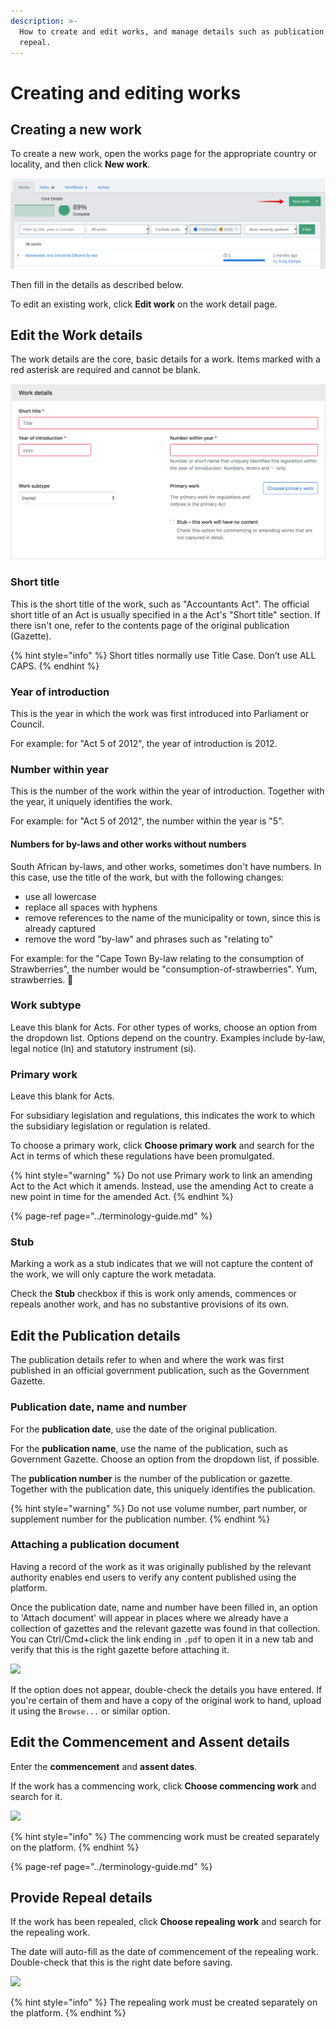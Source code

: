 ```yaml
---
description: >-
  How to create and edit works, and manage details such as publication and
  repeal.
---
```


# Creating and editing works

## Creating a new work

To create a new work, open the works page for the appropriate country or locality, and then click **New work**.

![](../.gitbook/assets/new-work-button.png)

Then fill in the details as described below.

To edit an existing work, click **Edit work** on the work detail page.

## Edit the Work details

The work details are the core, basic details for a work. Items marked with a red asterisk are required and cannot be blank.

![](../.gitbook/assets/new-work.png)

### Short title

This is the short title of the work, such as "Accountants Act". The official short title of an Act is usually specified in a the Act's "Short title" section. If there isn't one, refer to the contents page of the original publication \(Gazette\). 

{% hint style="info" %}
Short titles normally use Title Case. Don’t use ALL CAPS.
{% endhint %}

### Year of introduction

This is the year in which  the work was first introduced into Parliament or Council.

For example: for "Act 5 of 2012", the year of introduction is 2012.

### Number within year

This is the number of the work within the year of introduction. Together with the year, it uniquely identifies the work.

For example: for "Act 5 of 2012", the number within the year is "5".

#### Numbers for by-laws and other works without numbers

South African by-laws, and other works, sometimes don't have numbers. In this case, use the title of the work, but with the following changes:

* use all lowercase
* replace all spaces with hyphens
* remove references to the name of the municipality or town, since this is already captured
* remove the word "by-law" and phrases such as "relating to"

For example: for the "Cape Town By-law relating to the consumption of Strawberries", the number would be "consumption-of-strawberries". Yum, strawberries. 🍓

### Work subtype

Leave this blank for Acts. For other types of works, choose an option from the dropdown list. Options depend on the country. Examples include by-law, legal notice \(ln\) and statutory instrument \(si\).

### Primary work

Leave this blank for Acts.

For subsidiary legislation and regulations, this indicates the work to which the subsidiary legislation or regulation is related.

To choose a primary work, click **Choose primary work** and search for the Act in terms of which these regulations have been promulgated.

{% hint style="warning" %}
Do not use Primary work to link an amending Act to the Act which it amends. Instead, use the amending Act to create a new point in time for the amended Act. 
{% endhint %}

{% page-ref page="../terminology-guide.md" %}

### Stub

Marking a work as a stub indicates that we will not capture the content of the work, we will only capture the work metadata.

Check the **Stub** checkbox if this is work only amends, commences or repeals another work, and has no substantive provisions of its own.

## Edit the Publication details

The publication details refer to when and where the work was first published in an official government publication, such as the Government Gazette.

### Publication date, name and number

For the **publication date**, use the date of the original publication.

For the **publication name**, use the name of the publication, such as Government Gazette. Choose an option from the dropdown list, if possible.

The **publication number** is the number of the publication or gazette. Together with the publication date, this uniquely identifies the publication.

{% hint style="warning" %}
Do not use volume number, part number, or supplement number for the publication number.
{% endhint %}

### Attaching a publication document

Having a record of the work as it was originally published by the relevant authority enables end users to verify any content published using the platform.

Once the publication date, name and number have been filled in, an option to 'Attach document' will appear in places where we already have a collection of  gazettes and the relevant gazette was found in that collection. You can Ctrl/Cmd+click the link ending in `.pdf` to open it in a new tab and verify that this is the right gazette before attaching it.

![](https://lh3.googleusercontent.com/Wnj7c9vk9--1KPxSLIMKOVrl-KcbRE2S95j9FZ4yAgbY1zrkVZhJ3CQNbIVAhrPR-CH2NC8vUqlEIeczmS_2a8Vl7vNyP4qr8j-LU_tzEuYzN0rZzKfztNcjcYN0Y9JGjuxkHOtf)

If the option does not appear, double-check the details you have entered. If you're certain of them and have a copy of the original work to hand, upload it using the `Browse...` or similar option.

## Edit the Commencement and Assent details

Enter the **commencement** and **assent dates**.

If the work has a commencing work, click **Choose commencing work** and search for it. 

![](https://lh6.googleusercontent.com/EdLRHuNsjfFSZYw1xTDQk-tzUqrl9eHr_9Y27dmCplvLjhdFikm-kHVngBK6dnO4-hbOQ6Ekw6fm5lx40kNikzMh5c3WZf6K3iCKVBfzzd8OD1E49A9-XII4epj1Zq4_JlZtE7Yi)

{% hint style="info" %}
The commencing work must be created separately on the platform.
{% endhint %}

{% page-ref page="../terminology-guide.md" %}

## Provide Repeal details

If the work has been repealed, click **Choose repealing work** and search for the repealing work.

The date will auto-fill as the date of commencement of the repealing work. Double-check that this is the right date before saving.

![](https://lh3.googleusercontent.com/HH2iF_TP7wFyTOL8bUhqAGHLE0U5Baqif0pkjtUy2dr1Pl2KJPjvv6jc4gu2sZzcynysMhdzNZccenz0X-dP-zO8sK2eI9CqSAVlAYcz9zcsc7ECgwq61_QtAi109uCAnz6AwH92)

{% hint style="info" %}
The repealing work must be created separately on the platform.
{% endhint %}

